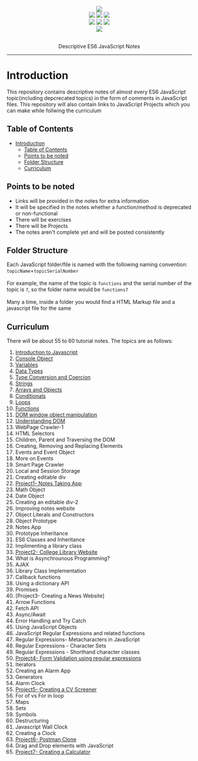 <div align="center">
    <img src="https://quiksite.com/wp-content/uploads/2016/09/Javascript.png">
    <br>
    <img src="https://img.shields.io/badge/-javascript-%23d5ab09">
    <img src="https://img.shields.io/github/license/hamiecod/Javascript-Notes">
    <img src="https://img.shields.io/github/issues/hamiecod/Javascript-Notes">
    <br>
    <img src="https://img.shields.io/github/forks/hamiecod/Javascript-Notes">
    <img src="https://img.shields.io/github/stars/hamiecod/Javascript-Notes">
    <img src="https://wakatime.com/badge/github/hamiecod/JavaScript-Notes.svg">
    <br>
    <a href="https://twitter.com/intent/tweet?text=Check%20Out%20these%20descriptive%20ES6%20JavaScript%20notes%20by%20@hargunbeer.%20They%20are%20really%20helpful%20for%20beginners.%20&url=https%3A%2F%2Fgithub.com%2Fhamiecod%2FJavaScript-Notes">
        <img src="https://img.shields.io/twitter/url?url=https%3A%2F%2Fgithub.com%2Fhamiecod%2FJavascript-Notes%2F">
    </a>
    <br>
    <br>
    <p>
        Descriptive ES6 JavaScript Notes
</div>
<hr>

# Introduction
This repository contains descriptive notes of almost every ES6 JavaScript topic(including depcrecated topics) in the form of comments in JavaScript files. This repository will also contain links to JavaScript Projects which you can make while follwing the curriculum

## Table of Contents
- [Introduction](#introduction)
  - [Table of Contents](#table-of-contents)
  - [Points to be noted](#points-to-be-noted)
  - [Folder Structure](#folder-structure)
  - [Curriculum](#curriculum)

## Points to be noted
- Links will be provided in the notes for extra information
- It will be specified in the notes whether a function/method is deprecated or non-functional
- There will be exercises
- There will be Projects
- The notes aren't complete yet and will be posted consistently

## Folder Structure
Each JavaScript folder/file is named with the following naming convention:
`topicName`+`topicSerialNumber`<br><br>
For example, the name of the topic is `functions` and the serial number of the topic is `7`, so the folder name would be `functions7`<br><br>
Many a time, inside a folder you would find a HTML Markup file and a javascript file for the same

## Curriculum
There will be about 55 to 60 tutorial notes. The topics are as follows:
1. [Introduction to Javascript](https://github.com/hamiecod/JavaScript-Notes/tree/main/intro1/intro1.js)
2. [Console Object](https://github.com/hamiecod/JavaScript-Notes/tree/main/console2/console2.js)
3. [Variables](https://github.com/hamiecod/JavaScript-Notes/tree/main/variables3/variables3.js)
4. [Data Types](https://github.com/hamiecod/JavaScript-Notes/tree/main/dataTypes4/dataTypes4.js)
5. [Type Conversion and Coercion](https://github.com/hamiecod/JavaScript-Notes/tree/main/typeConversionCoercion5/typeConversionCoercion5.js)
6. [Strings](https://github.com/hamiecod/JavaScript-Notes/tree/main/strings6/strings6.js)
7. [Arrays and Objects](https://github.com/hamiecod/JavaScript-Notes/tree/main/arraysObjects7/arraysObjects7.js)
8. [Conditionals](https://github.com/hamiecod/JavaScript-Notes/tree/main/conditionals8/conditionals8.js)
9. [Loops](https://github.com/hamiecod/JavaScript-Notes/tree/main/loops9/loops9.js)
10. [Functions](https://github.com/hameicod/JavaScript-Notes/tree/main/functions10/functions10.js)
11. [DOM window object manipulation](https://github.com/hamiecod/JavaScript-Notes/tree/main/manipulatingDOM11/manipulatingDOM11.js)
12. [Understanding DOM](https://github.com/hamiecod/JavaScript-Notes/tree/main/understandingDOM12/understandingDOM12.js)
13. WebPage Crawler-1
14. HTML Selectors
15. Children, Parent and Traversing the DOM
16. Creating, Removing and Replacing Elements
17. Events and Event Object
18. More on Events
19. Smart Page Crawler
20. Local and Session Storage
21. Creating editable div
22. [Project1- Notes Taking App](#)
23. Math Object
24. Date Object
25. Creating an editable div-2
26. Improving notes website
27. Object Literals and Constructors
28. Object Prototype
29. Notes App
30. Prototype Inheritance
31. ES6 Classes and Inheritance
32. Implimenting a library class
33. [Project2- College Library Website](#)
34. What is Asynchrounous Programming?
35. AJAX
36. Library Class Implementation
37. Callback functions
38. Using a dictionary API
39. Promises
40. [Project3- Creating a News Website]
41. Arrow Functions
42. Fetch API
43. Async/Await
44. Error Handling and Try Catch
45. Using JavaScript Objects
46. JavaScript Regular Expressions and related functions
47. Regular Expressions- Metacharacters in JavaScript
48. Regular Expressions - Character Sets
49. Regular Expressions - Shorthand character classes
50. [Project4- Form Validation using regular expressions](#)
51. Iterators
52. Creating an Alarm App
53. Generators
54. Alarm Clock
55. [Project5- Creating a CV Screener](#)
56. For of vs For in loop
57. Maps
58. Sets
59. Symbols
60. Destructuring
61. Javascript Wall Clock
62. Creating a Clock
63. [Project6- Postman Clone](#)
64. Drag and Drop elements with JavaScript
65. [Project7- Creating a Calculator](#)